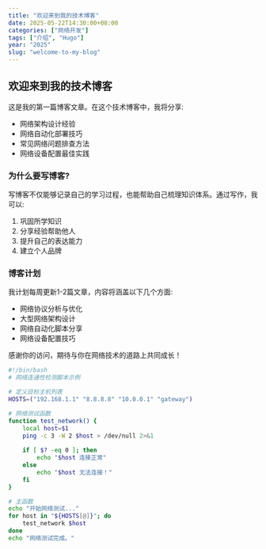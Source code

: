 ```yaml
---
title: "欢迎来到我的技术博客"
date: 2025-05-22T14:30:00+08:00
categories: ["网络开发"]
tags: ["介绍", "Hugo"]
year: "2025"
slug: "welcome-to-my-blog"
---
```


## 欢迎来到我的技术博客

这是我的第一篇博客文章。在这个技术博客中，我将分享:

- 网络架构设计经验
- 网络自动化部署技巧
- 常见网络问题排查方法
- 网络设备配置最佳实践

### 为什么要写博客?

写博客不仅能够记录自己的学习过程，也能帮助自己梳理知识体系。通过写作，我可以:

1. 巩固所学知识
2. 分享经验帮助他人
3. 提升自己的表达能力
4. 建立个人品牌

### 博客计划

我计划每周更新1-2篇文章，内容将涵盖以下几个方面:

- 网络协议分析与优化
- 大型网络架构设计
- 网络自动化脚本分享
- 网络设备配置技巧

感谢你的访问，期待与你在网络技术的道路上共同成长！

```bash
#!/bin/bash
# 网络连通性检测脚本示例

# 定义目标主机列表
HOSTS=("192.168.1.1" "8.8.8.8" "10.0.0.1" "gateway")

# 网络测试函数
function test_network() {
    local host=$1
    ping -c 3 -W 2 $host > /dev/null 2>&1
    
    if [ $? -eq 0 ]; then
        echo "$host 连接正常"
    else
        echo "$host 无法连接！"
    fi
}

# 主函数
echo "开始网络测试..."
for host in "${HOSTS[@]}"; do
    test_network $host
done
echo "网络测试完成。"
``` 